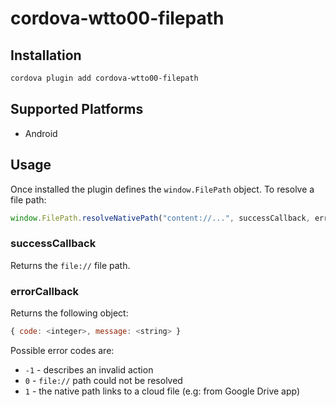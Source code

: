 # cordova-wtto00-filepath

## Installation

```bash
cordova plugin add cordova-wtto00-filepath
```

## Supported Platforms

- Android

## Usage

Once installed the plugin defines the `window.FilePath` object. To resolve a
file path:

```js
window.FilePath.resolveNativePath("content://...", successCallback, errorCallback);
```

### successCallback

Returns the `file://` file path.

### errorCallback

Returns the following object:

```js
{ code: <integer>, message: <string> }
```

Possible error codes are:

- `-1` - describes an invalid action
- `0` - `file://` path could not be resolved
- `1` - the native path links to a cloud file (e.g: from Google Drive app)
